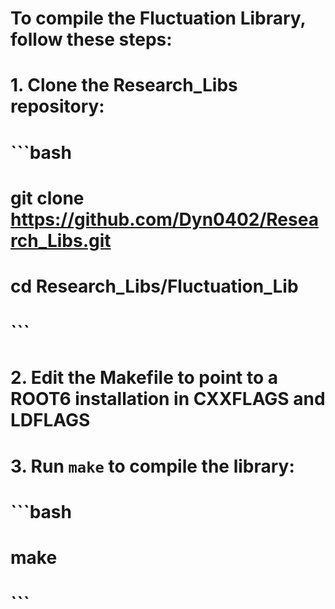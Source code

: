 # To compile the Fluctuation Library, follow these steps:
# 1. Clone the Research_Libs repository:
#    ```bash
#    git clone https://github.com/Dyn0402/Research_Libs.git
#    cd Research_Libs/Fluctuation_Lib
#    ```
# 2. Edit the Makefile to point to a ROOT6 installation in CXXFLAGS and LDFLAGS
# 3. Run `make` to compile the library:
#    ```bash
#    make
#    ```